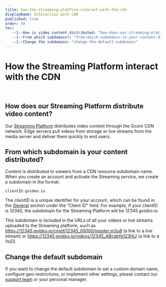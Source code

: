 ```yaml
---
title: how-the-streaming-platform-interact-with-the-cdn
displayName: Interaction with CDN
published: true
order: 40
toc:
   --1--How is video content distributed: "how-does-our-streaming-platform-distribute-video-content"
   --1--From which subdomain?: "from-which-subdomain-is-your-content-distributed"
   --1--Change the subdomain: "change-the-default-subdomain"
---
```

# How the Streaming Platform interact with the CDN
 
## How does our Streaming Platform distribute video content?

Our <a href="https://gcore.com/streaming-platform" target="_blank">Streaming Platform</a> distributes video content through the Gcore CDN network. Edge servers pull videos from storage or live streams from the media server and deliver them quickly to end users.


## From which subdomain is your content distributed? 

Content is distributed to viewers from a CDN resource subdomain name. When you create an account and activate the Streaming service, we create a subdomain in the format:

```
clientID.gvideo.io
```

The *clientID* is a unique identifier for your account, which can be found in the <a href="https://accounts.gcore.com/profile/company" target="_blank">General</a> section under the "Client ID" field. For example, if your clientID is *12345*, the subdomain for the Streaming Platform will be *12345.gvideo.io*. 

This subdomain is included in the URLs of all your videos or live streams uploaded to the Streaming platform, such as *https://12345.gvideo.io/cmaf/12345_00000/master.m3u8* (a link to a live stream) or *https://12345.gvideo.io/videos/12345_ABcdefg123HiJ* (a link to a VoD).

## Change the default subdomain

If you want to change the default subdomain to set a custom domain name, configure geo-restrictions, or implement other settings, please contact our [support team](mailto:support@gcore.com) or your personal manager.